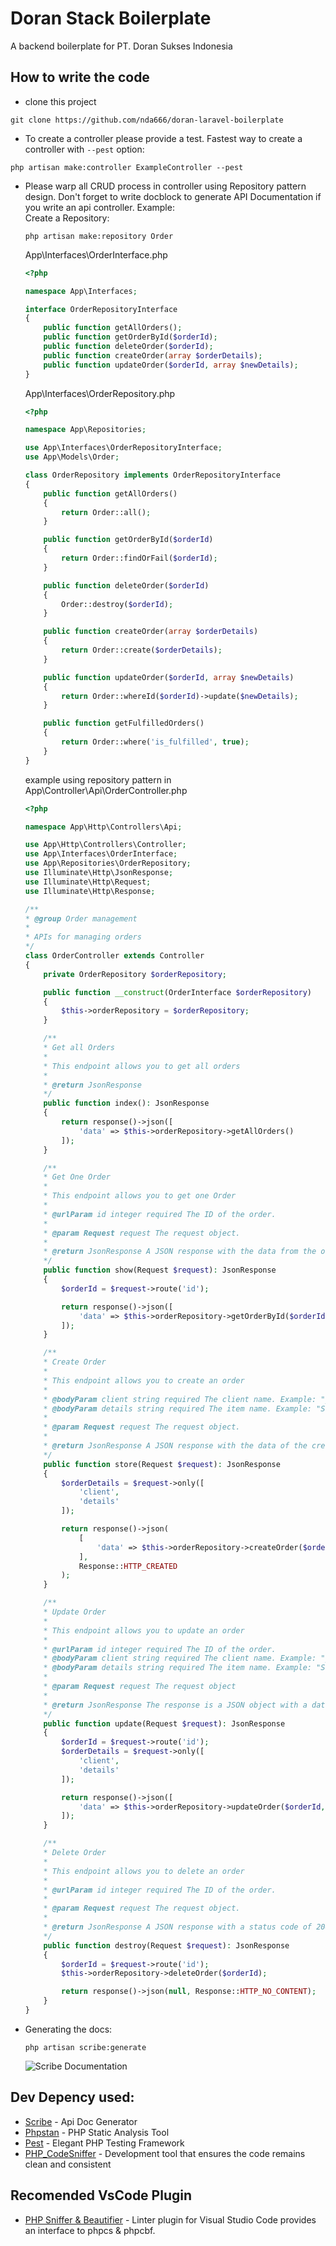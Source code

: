 # Doran Stack Boilerplate

A backend boilerplate for PT. Doran Sukses Indonesia

## How to write the code

-   clone this project<br>

```shell
git clone https://github.com/nda666/doran-laravel-boilerplate
```

-   To create a controller please provide a test. Fastest way to create a controller with `--pest` option:

```shell
php artisan make:controller ExampleController --pest
```

-   Please warp all CRUD process in controller using Repository pattern design. Don't forget to write docblock to generate API Documentation if you write an api controller. Example: <br>
    Create a Repository:

    ```shell
    php artisan make:repository Order
    ```

    App\Interfaces\OrderInterface.php

    ```php
    <?php

    namespace App\Interfaces;

    interface OrderRepositoryInterface
    {
        public function getAllOrders();
        public function getOrderById($orderId);
        public function deleteOrder($orderId);
        public function createOrder(array $orderDetails);
        public function updateOrder($orderId, array $newDetails);
    }
    ```

    App\Interfaces\OrderRepository.php

    ```php
    <?php

    namespace App\Repositories;

    use App\Interfaces\OrderRepositoryInterface;
    use App\Models\Order;

    class OrderRepository implements OrderRepositoryInterface
    {
        public function getAllOrders()
        {
            return Order::all();
        }

        public function getOrderById($orderId)
        {
            return Order::findOrFail($orderId);
        }

        public function deleteOrder($orderId)
        {
            Order::destroy($orderId);
        }

        public function createOrder(array $orderDetails)
        {
            return Order::create($orderDetails);
        }

        public function updateOrder($orderId, array $newDetails)
        {
            return Order::whereId($orderId)->update($newDetails);
        }

        public function getFulfilledOrders()
        {
            return Order::where('is_fulfilled', true);
        }
    }
    ```

    example using repository pattern in App\Controller\Api\OrderController.php

    ```php
    <?php

    namespace App\Http\Controllers\Api;

    use App\Http\Controllers\Controller;
    use App\Interfaces\OrderInterface;
    use App\Repositories\OrderRepository;
    use Illuminate\Http\JsonResponse;
    use Illuminate\Http\Request;
    use Illuminate\Http\Response;

    /**
    * @group Order management
    *
    * APIs for managing orders
    */
    class OrderController extends Controller
    {
        private OrderRepository $orderRepository;

        public function __construct(OrderInterface $orderRepository)
        {
            $this->orderRepository = $orderRepository;
        }

        /**
        * Get all Orders
        *
        * This endpoint allows you to get all orders
        *
        * @return JsonResponse
        */
        public function index(): JsonResponse
        {
            return response()->json([
                'data' => $this->orderRepository->getAllOrders()
            ]);
        }

        /**
        * Get One Order
        *
        * This endpoint allows you to get one Order
        *
        * @urlParam id integer required The ID of the order.
        *
        * @param Request request The request object.
        *
        * @return JsonResponse A JSON response with the data from the order repository.
        */
        public function show(Request $request): JsonResponse
        {
            $orderId = $request->route('id');

            return response()->json([
                'data' => $this->orderRepository->getOrderById($orderId)
            ]);
        }

        /**
        * Create Order
        *
        * This endpoint allows you to create an order
        *
        * @bodyParam client string required The client name. Example: "jhon doe"
        * @bodyParam details string required The item name. Example: "Sample Product"
        *
        * @param Request request The request object.
        *
        * @return JsonResponse A JSON response with the data of the created order.
        */
        public function store(Request $request): JsonResponse
        {
            $orderDetails = $request->only([
                'client',
                'details'
            ]);

            return response()->json(
                [
                    'data' => $this->orderRepository->createOrder($orderDetails)
                ],
                Response::HTTP_CREATED
            );
        }

        /**
        * Update Order
        *
        * This endpoint allows you to update an order
        *
        * @urlParam id integer required The ID of the order.
        * @bodyParam client string required The client name. Example: "jhon doe"
        * @bodyParam details string required The item name. Example: "Sample Product"
        *
        * @param Request request The request object
        *
        * @return JsonResponse The response is a JSON object with a data property.
        */
        public function update(Request $request): JsonResponse
        {
            $orderId = $request->route('id');
            $orderDetails = $request->only([
                'client',
                'details'
            ]);

            return response()->json([
                'data' => $this->orderRepository->updateOrder($orderId, $orderDetails)
            ]);
        }

        /**
        * Delete Order
        *
        * This endpoint allows you to delete an order
        *
        * @urlParam id integer required The ID of the order.
        *
        * @param Request request The request object.
        *
        * @return JsonResponse A JSON response with a status code of 204.
        */
        public function destroy(Request $request): JsonResponse
        {
            $orderId = $request->route('id');
            $this->orderRepository->deleteOrder($orderId);

            return response()->json(null, Response::HTTP_NO_CONTENT);
        }
    }

    ```

-   Generating the docs:
    ```shell
    php artisan scribe:generate
    ```
    ![Scribe Documentation](https://github.com/nda666/doran-laravel-boilerplate/blob/master/docs.png)

## Dev Depency used:

-   [Scribe](https://scribe.knuckles.wtf/laravel/documenting) - Api Doc Generator
-   [Phpstan](https://github.com/phpstan/phpstan) - PHP Static Analysis Tool
-   [Pest](https://github.com/pestphp/pest) - Elegant PHP Testing Framework
-   [PHP_CodeSniffer](https://github.com/squizlabs/PHP_CodeSniffer) - Development tool that ensures the code remains clean and consistent

## Recomended VsCode Plugin

-   [PHP Sniffer & Beautifier](https://marketplace.visualstudio.com/items?itemName=ValeryanM.vscode-phpsab) - Linter plugin for Visual Studio Code provides an interface to phpcs & phpcbf.
